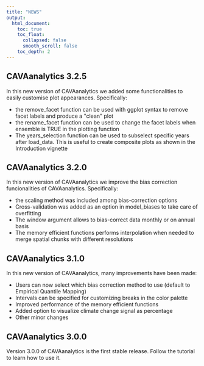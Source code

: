```yaml
---
title: "NEWS"
output:
  html_document:
    toc: true
    toc_float:
      collapsed: false
      smooth_scroll: false
    toc_depth: 2
---
```


## CAVAanalytics 3.2.5

In this new version of CAVAanalytics we added some functionalities to easily customise plot appearances. Specifically:

- the remove_facet function can be used with ggplot syntax to remove facet labels and produce a "clean" plot
- the rename_facet function can be used to change the facet labels when ensemble is TRUE in the plotting function
- The years_selection function can be used to subselect specific years after load_data. This is useful to create composite plots as shown in the Introduction vignette


## CAVAanalytics 3.2.0

In this new version of CAVAanalytics we improve the bias correction funcionalities of CAVAanalytics. Specifically:

- the scaling method was included among bias-correction options
- Cross-validation was added as an option in model_biases to take care of overfitting
- The window argument allows to bias-correct data monthly or on annual basis
- The memory efficient functions performs interpolation when needed to merge spatial chunks with different resolutions

## CAVAanalytics 3.1.0

In this new version of CAVAanalytics, many improvements have been made:

- Users can now select which bias correction method to use (default to Empirical Quantile Mapping)
- Intervals can be specified for customizing breaks in the color palette
- Improved performance of the memory efficient functions
- Added option to visualize climate change signal as percentage
- Other minor changes 


## CAVAanalytics 3.0.0

Version 3.0.0 of CAVAanalytics is the first stable release. Follow the tutorial to learn how to use it.
